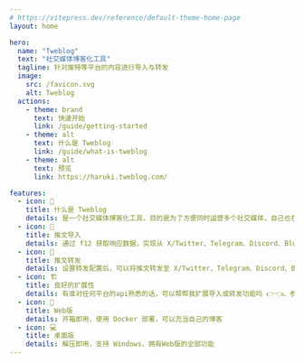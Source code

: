 ```yaml
---
# https://vitepress.dev/reference/default-theme-home-page
layout: home

hero:
  name: "Tweblog"
  text: "社交媒体博客化工具"
  tagline: 针对推特等平台的内容进行导入与转发
  image:
    src: /favicon.svg
    alt: Tweblog
  actions:
    - theme: brand
      text: 快速开始
      link: /guide/getting-started
    - theme: alt
      text: 什么是 Tweblog
      link: /guide/what-is-tweblog
    - theme: alt
      text: 预览
      link: https://haruki.tweblog.com/

features:
  - icon: 👀
    title: 什么是 Tweblog
    details: 是一个社交媒体博客化工具，目的是为了方便同时运营多个社交媒体，自己也在打算用这个从推特出逃。
  - icon: 🛒
    title: 推文导入
    details: 通过 f12 获取响应数据，实现从 X/Twitter、Telegram、Discord、Bluesky 导入推文
  - icon: 🔗
    title: 推文转发
    details: 设置转发配置后，可以将推文转发至 X/Twitter、Telegram、Discord、Bluesky
  - icon: 🏗
    title: 良好的扩展性
    details: 有谁对任何平台的api熟悉的话，可以帮帮我扩展导入或转发功能吗 👉👈。参考：扩展指南
  - icon: 🐳
    title: Web版
    details: 开箱即用，使用 Docker 部署，可以充当自己的博客
  - icon: 💻
    title: 桌面版
    details: 解压即用，支持 Windows，拥有Web版的全部功能
---
```

